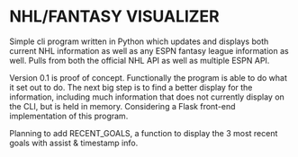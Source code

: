 # NHL/FANTASY VISUALIZER

Simple cli program written in Python which updates and displays both current NHL information as well as any ESPN fantasy league information as well. Pulls from both the official NHL API as well as multiple ESPN API. 

Version 0.1 is proof of concept. Functionally the program is able to do what it set out to do. The next big step is to find a better display for the information, including much information that does not currently display on the CLI, but is held in memory. Considering a Flask front-end implementation of this program.  

Planning to add RECENT_GOALS, a function to display the 3 most recent goals with assist & timestamp info.


